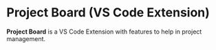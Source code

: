 # Project Board (VS Code Extension)

**Project Board** is a VS Code Extension with features to help in project management.
